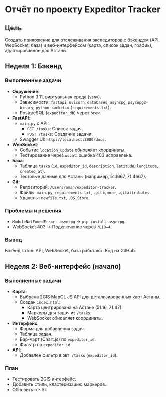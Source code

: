 # Отчёт по проекту Expeditor Tracker

## Цель
Создать приложение для отслеживания экспедиторов с бэкендом (API, WebSocket, база) и веб-интерфейсом (карта, список задач, график), адаптированное для Астаны.

## Неделя 1: Бэкенд

### Выполненные задачи
- **Окружение**:
  - Python 3.11, виртуальная среда (`venv`).
  - Зависимости: `fastapi`, `uvicorn`, `databases`, `asyncpg`, `psycopg2-binary`, `python-socketio` (`requirements.txt`).
  - PostgreSQL (`expeditor_db`) через `brew`.
- **FastAPI**:
  - `main.py` с API:
    - `GET /tasks`: Список задач.
    - `POST /tasks`: Создание задачи.
  - Swagger UI: `http://localhost:8000/docs`.
- **WebSocket**:
  - Событие `location_update` обновляет координаты.
  - Тестирование через `wscat`: ошибка 403 исправлена.
- **База**:
  - Таблица `tasks` (`id`, `expeditor_id`, `description`, `latitude`, `longitude`, `created_at`).
  - Тестовые данные для Астаны (например, 51.1667, 71.4667).
- **Git**:
  - Репозиторий: `/Users/aman/expeditor-tracker`.
  - Файлы: `main.py`, `requirements.txt`, `.gitignore`, `.gitattributes`.
  - Удалены: `newfile.txt`, `.DS_Store`.

### Проблемы и решения
- `ModuleNotFoundError: asyncpg` → `pip install asyncpg`.
- WebSocket 403 → Подключение через `?EIO=4`.

### Вывод
Бэкенд готов: API, WebSocket, база работают. Код на GitHub.

## Неделя 2: Веб-интерфейс (начало)

### Выполненные задачи
- **Карта**:
  - Выбрана 2GIS MapGL JS API для детализированных карт Астаны.
  - Создан `index.html`:
    - Карта центрирована на Астане (51.16, 71.47).
    - Маркеры для задач из `/tasks`.
    - WebSocket обновляет координаты.
- **Интерфейс**:
  - Форма для добавления задач.
  - Таблица задач.
  - Бар-чарт (Chart.js) по `expeditor_id`.
  - Фильтр по `expeditor_id`.
- **API**:
  - Добавлен фильтр в `GET /tasks` (`expeditor_id`).

### План
- Тестировать 2GIS интерфейс.
- Добавить стили, кластеризацию маркеров.
- Обновить отчёт.